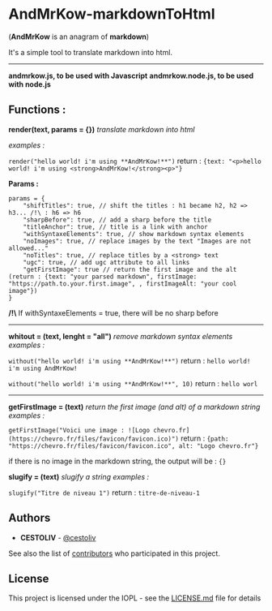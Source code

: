 # AndMrKow-markdownToHtml
(**AndMrKow** is an anagram of **markdown**)

It's a simple tool to translate markdown into html.

------
**andmrkow.js, to be used with Javascript**
**andmrkow.node.js, to be used with node.js**

## Functions :
**render(text, params = {})** *translate markdown into html*

*examples :*

`render("hello world! i'm using **AndMrKow!**")`
return : `{text: "<p>hello world! i'm using <strong>AndMrKow!</strong><p>"}`

**Params :**

    params = {
        "shiftTitles": true, // shift the titles : h1 became h2, h2 => h3... /!\ : h6 => h6
        "sharpBefore": true, // add a sharp before the title
        "titleAnchor": true, // title is a link with anchor
        "withSyntaxeElements": true, // show markdown syntax elements
        "noImages": true, // replace images by the text "Images are not allowed..."
        "noTitles": true, // replace titles by a <strong> text
        "ugc": true, // add ugc attribute to all links
        "getFirstImage": true // return the first image and the alt (return : {text: "your parsed markdown", firstImage: "https://path.to.your.first.image", , firstImageAlt: "your cool image"})
    }

**/!\\** If withSyntaxeElements = true, there will be no sharp before

___
**whitout = (text, lenght = "all")** *remove markdown syntax elements*
*examples :*

`without("hello world! i'm using **AndMrKow!**")`
return : `hello world! i'm using AndMrKow!`

`without("hello world! i'm using **AndMrKow!**", 10)`
return : `hello worl`

___
**getFirstImage = (text)** *return the first image (and alt) of a markdown string*
*examples :*

`getFirstImage("Voici une image : ![Logo chevro.fr](https://chevro.fr/files/favicon/favicon.ico)")`
return : `{path: "https://chevro.fr/files/favicon/favicon.ico", alt: "Logo chevro.fr"}`

if there is no image in the markdown string, the output will be : `{}`

**slugify = (text)** *slugify a string*
*examples :*

`slugify("Titre de niveau 1")`
return : `titre-de-niveau-1`

## Authors

* **CESTOLIV** - [@cestoliv](https://github.com/cestoliv)

See also the list of [contributors](https://github.com/cestoliv/bluewrite-client-web/contributors) who participated in this project.

## License

This project is licensed under the IOPL - see the [LICENSE.md](LICENSE.md) file for details